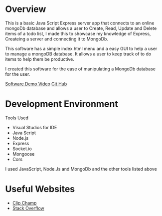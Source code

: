 # Overview
This is a basic Java Script Express server app that connects to an online mongoDb database and allows a user to Create, Read, Update and Delete items of a todo list, I made this to showcase my knowledge of Express, Createing a server and connecting it to MongoDb.

This software has a simple index.html menu and a easy GUI to help a user to manage a mongoDB database. It allows a user to keep track of to do items to help them be productive.

I created this software for the ease of manipulating a MongoDb database for the user.

[Software Demo Video](https://www.youtube.com/watch?v=X7BYfYKELOo)
[Git Hub](https://github.com/noahcarrier1999/Applied-Programming-2024.git)

# Development Environment

Tools Used
- Visual Studios for IDE
- Java Script
- Node.js
- Express
- Socket.io
- Mongoose
- Cors



I used JavaScript, Node.Js and MongoDb and the other tools listed above

# Useful Websites
* [Clip Champ](https://clipchamp.com/en/)
* [Stack Overflow](https://stackoverflow.com/)